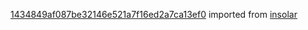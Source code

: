 [1434849af087be32146e521a7f16ed2a7ca13ef0](https://github.com/insolar/insolar/commit/1434849af087be32146e521a7f16ed2a7ca13ef0) imported from [insolar](https://github.com/insolar/insolar)
